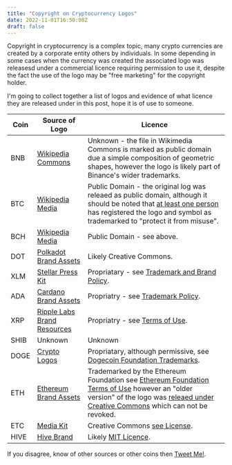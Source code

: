 ```yaml
---
title: "Copyright on Cryptocurrency Logos"
date: 2022-11-01T16:50:08Z
draft: false
---
```


Copyright in cryptocurrency is a complex topic, many crypto currencies are created by a corporate entity others by individuals. In some depending in some cases when the currency was created the associated logo was releasesd under a commercial licence requiring permission to use it, despite the fact the use of the logo may be "free marketing" for the copyright holder.

I'm going to collect together a list of logos and evidence of what licence they are released under in this post, hope it is of use to someone.

| Coin | Source of Logo                                                                        | Licence                                                                                                                                                                                                                                                                                                        |
|------|---------------------------------------------------------------------------------------|----------------------------------------------------------------------------------------------------------------------------------------------------------------------------------------------------------------------------------------------------------------------------------------------------------------|
| BNB  | [Wikipedia Commons](https://commons.wikimedia.org/wiki/File:Binance_logo.svg)         | Unknown - the file in Wikimedia Commons is marked as public domain due a simple composition of geometric shapes, however the logo is likely part of Binance's wider trademarks.                                                                                                                                |
| BTC  | [Wikipedia Media](https://en.wikipedia.org/wiki/Bitcoin#/media/File:Bitcoin_logo.svg) | Public Domain - the original log was releaed as public domain, although it should be noted that [at least one person](https://cointelegraph.com/news/bitcoin-name-and-logo-registered-with-spanish-patent-and-trademark-office) has registered the logo and symbol as trademarked to "protect it from misuse". |
| BCH  | [Wikipedia Media](https://commons.wikimedia.org/wiki/File:Bitcoin_Cash.png)           | Public Domain - see above.                                                                                                                                                                                                                                                                                     |
| DOT  | [Polkadot Brand Assets](https://polkadot.network/brand-assets/)                       | Likely Creative Commons.                                                                                                                                                                                                                                                                                       |
| XLM  | [Stellar Press Kit](https://stellar.org/press)                                        | Propriatary - see [Trademark and Brand Policy](https://stellar.org/brand-policy).                                                                                                                                                                                                                              |
| ADA  | [Cardano Brand Assets](https://cardano.org/brand-assets/)                             | Propriatry - see [Trademark Policy](https://cardano.org/brand-assets/).                                                                                                                                                                                                                                        |
| XRP  | [Ripple Labs Brand Resources](https://brand.ripple.com/d/rh2fwCUyGqf3/logos)          | Propriatry - see [Terms of Use](https://ripple.com/legal/terms-of-use/).                                                                                                                                                                                                                                       |
| SHIB | Unknown                                                                               | Unknown                                                                                                                                                                                                                                                                                                        |
| DOGE | [Crypto Logos](https://cryptologos.cc/dogecoin)                                       | Propriatary, although permissive, see [Dogecoin Foundation Trademarks](https://dogecoin.com/trademarks/).                                                                                                                                                                                                      |
| ETH  | [Ethereum Brand Assets](https://ethereum.org/en/assets/#brand)                        | Trademarked by the Ethereum Foundation see [Ethereum Foundation Terms of Use](https://ethereum.org/en/terms-of-use/) however an "older version" of the logo was [releaed under Creative Commons](https://commons.wikimedia.org/wiki/File:Ethereum_logo_2014.svg) which can not be revoked.                     |
| ETC  | [Media Kit](https://github.com/ethereumclassic/Media_Kit)                             | Creative Commons [see License](https://github.com/ethereumclassic/Media_Kit/blob/master/LICENSE.md).                                                                                                                                                                                                           |
| HIVE | [Hive Brand](https://hive.io/brand)                                                   | Likely [MIT Licence](https://github.com/openhive-network/hive).                                                                                                                                                                                                                                                |

If you disagree, know of other sources or other coins then [Tweet Me!](https://twitter.com/richardslater).